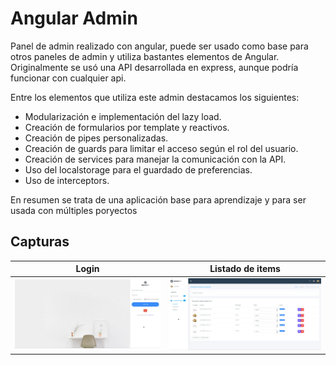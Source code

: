 # Angular Admin

Panel de admin realizado con angular, puede ser usado como base para otros paneles de admin y utiliza bastantes elementos de Angular. Originalmente se usó una API desarrollada en express, aunque podría funcionar con cualquier api.

Entre los elementos que utiliza este admin destacamos los siguientes:
- Modularización e implementación del lazy load.
- Creación de formularios por template y reactivos.
- Creación de pipes personalizadas.
- Creación de guards para limitar el acceso según el rol del usuario.
- Creación de services para manejar la comunicación con la API.
- Uso del localstorage para el guardado de preferencias.
- Uso de interceptors.

En resumen se trata de una aplicación base para aprendizaje y para ser usada con múltiples poryectos

## Capturas

|  Login | Listado de items |
| --- | --- |
| <img src="https://github.com/Nemut/Angular-admin/blob/master/src/assets/captura1.jpg"/> | <img src="https://github.com/Nemut/Angular-admin/blob/master/src/assets/captura2.jpg"/> |